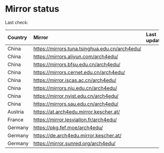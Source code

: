 <script src="./time.js"></script>
# Mirror status
Last check: <script type="text/javascript">localize(1711729365.9603534);</script>

|Country|Mirror|Last update|
|:------|:-----|:----------|
|China|https://mirrors.tuna.tsinghua.edu.cn/arch4edu/|<script type="text/javascript">localize(1711694197);</script>|
|China|https://mirrors.aliyun.com/arch4edu/|<script type="text/javascript">localize(1711694197);</script>|
|China|https://mirrors.bfsu.edu.cn/arch4edu/|<script type="text/javascript">localize(1711694197);</script>|
|China|https://mirrors.cernet.edu.cn/arch4edu/|<script type="text/javascript">localize(1711694197);</script>|
|China|https://mirror.iscas.ac.cn/arch4edu/|<script type="text/javascript">localize(1711694197);</script>|
|China|https://mirrors.nju.edu.cn/arch4edu/|<script type="text/javascript">localize(1711650642);</script>|
|China|https://mirror.nyist.edu.cn/arch4edu/|<script type="text/javascript">localize(1711694197);</script>|
|China|https://mirrors.sau.edu.cn/arch4edu/|<script type="text/javascript">localize(1711694197);</script>|
|Austria|https://at.arch4edu.mirror.kescher.at/|<script type="text/javascript">localize(1711694197);</script>|
|France|https://mirror.lesviallon.fr/arch4edu/|<script type="text/javascript">localize(1711694197);</script>|
|Germany|https://pkg.fef.moe/arch4edu/|<script type="text/javascript">localize(1711694197);</script>|
|Germany|https://de.arch4edu.mirror.kescher.at/|<script type="text/javascript">localize(1711694197);</script>|
|Germany|https://mirror.sunred.org/arch4edu/|<script type="text/javascript">localize(1711694197);</script>|

<script src="./tablefilter/tablefilter.js"></script>
<script src="./table.js"></script>